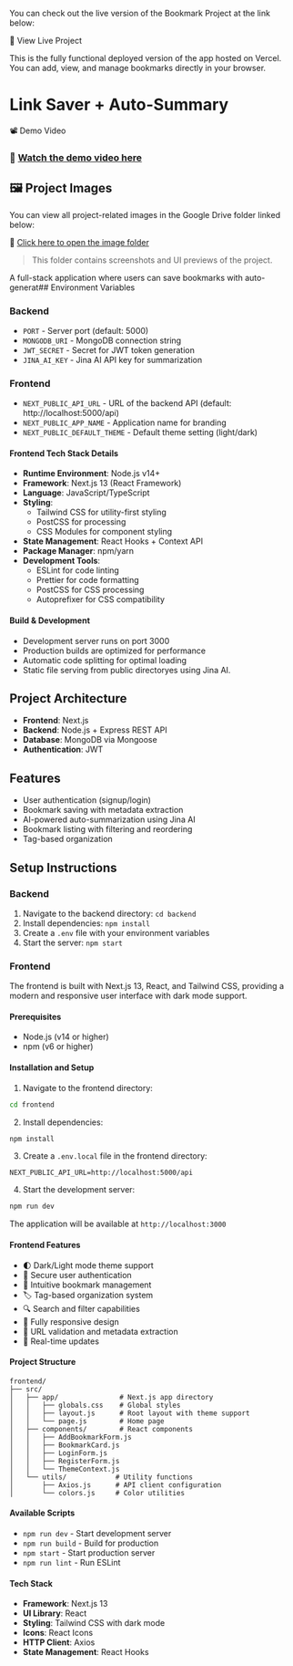 You can check out the live version of the Bookmark Project at the link below:

🔗 View Live Project

This is the fully functional deployed version of the app hosted on Vercel. You can add, view, and manage bookmarks directly in your browser.



# Link Saver + Auto-Summary
📽️ Demo Video

### 🎥 [Watch the demo video here](https://drive.google.com/file/d/1XgCtyOSR2Jzs8fCwWULJu9W_ekqTgG8C/view?usp=sharing)



## 🖼️ Project Images

You can view all project-related images in the Google Drive folder linked below:

🔗 [Click here to open the image folder](https://drive.google.com/drive/folders/1z6nMN7TdDHiSigCTdn-mNlhNFNVN4xBT?usp=drive_link)

> This folder contains screenshots and UI previews of the project.



A full-stack application where users can save bookmarks with auto-generat## Environment Variables

### Backend
- `PORT` - Server port (default: 5000)
- `MONGODB_URI` - MongoDB connection string
- `JWT_SECRET` - Secret for JWT token generation
- `JINA_AI_KEY` - Jina AI API key for summarization

### Frontend
- `NEXT_PUBLIC_API_URL` - URL of the backend API (default: http://localhost:5000/api)
- `NEXT_PUBLIC_APP_NAME` - Application name for branding
- `NEXT_PUBLIC_DEFAULT_THEME` - Default theme setting (light/dark)

#### Frontend Tech Stack Details
- **Runtime Environment**: Node.js v14+
- **Framework**: Next.js 13 (React Framework)
- **Language**: JavaScript/TypeScript
- **Styling**: 
  - Tailwind CSS for utility-first styling
  - PostCSS for processing
  - CSS Modules for component styling
- **State Management**: React Hooks + Context API
- **Package Manager**: npm/yarn
- **Development Tools**:
  - ESLint for code linting
  - Prettier for code formatting
  - PostCSS for CSS processing
  - Autoprefixer for CSS compatibility

#### Build & Development
- Development server runs on port 3000
- Production builds are optimized for performance
- Automatic code splitting for optimal loading
- Static file serving from public directoryes using Jina AI.

## Project Architecture

- **Frontend**: Next.js
- **Backend**: Node.js + Express REST API
- **Database**: MongoDB via Mongoose
- **Authentication**: JWT

## Features

- User authentication (signup/login)
- Bookmark saving with metadata extraction
- AI-powered auto-summarization using Jina AI
- Bookmark listing with filtering and reordering
- Tag-based organization

## Setup Instructions

### Backend

1. Navigate to the backend directory: `cd backend`
2. Install dependencies: `npm install`
3. Create a `.env` file with your environment variables
4. Start the server: `npm start`

### Frontend

The frontend is built with Next.js 13, React, and Tailwind CSS, providing a modern and responsive user interface with dark mode support.

#### Prerequisites
- Node.js (v14 or higher)
- npm (v6 or higher)

#### Installation and Setup
1. Navigate to the frontend directory:
```bash
cd frontend
```

2. Install dependencies:
```bash
npm install
```

3. Create a `.env.local` file in the frontend directory:
```env
NEXT_PUBLIC_API_URL=http://localhost:5000/api
```

4. Start the development server:
```bash
npm run dev
```

The application will be available at `http://localhost:3000`

#### Frontend Features
- 🌓 Dark/Light mode theme support
- 🔐 Secure user authentication
- 📑 Intuitive bookmark management
- 🏷️ Tag-based organization system
- 🔍 Search and filter capabilities
- 📱 Fully responsive design
- 🎯 URL validation and metadata extraction
- 🔄 Real-time updates

#### Project Structure
```
frontend/
├── src/
│   ├── app/               # Next.js app directory
│   │   ├── globals.css    # Global styles
│   │   ├── layout.js      # Root layout with theme support
│   │   └── page.js        # Home page
│   ├── components/        # React components
│   │   ├── AddBookmarkForm.js
│   │   ├── BookmarkCard.js
│   │   ├── LoginForm.js
│   │   ├── RegisterForm.js
│   │   └── ThemeContext.js
│   └── utils/            # Utility functions
│       ├── Axios.js      # API client configuration
│       └── colors.js     # Color utilities
```

#### Available Scripts
- `npm run dev` - Start development server
- `npm run build` - Build for production
- `npm start` - Start production server
- `npm run lint` - Run ESLint

#### Tech Stack
- **Framework**: Next.js 13
- **UI Library**: React
- **Styling**: Tailwind CSS with dark mode
- **Icons**: React Icons
- **HTTP Client**: Axios
- **State Management**: React Hooks




